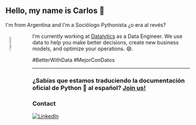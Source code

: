 ## Hello, my name is Carlos 👋
I'm from Argentina and I'm a Sociólogo Pythonista ¿o era al revés?

<img align="left" src="https://www.datalytics.com/wp-content/uploads/2023/10/datalytics_logo_favicon.png" alt="Datalytics" width=10% style="padding: 10px"> 

I'm currently working at [Datalytics](https://www.datalytics.com/) as a Data Engineer. We use data to help you make better decisions, create new business models, and optimize your operations. 😄.

#BetterWithData #MejorConDatos


---
### ¿Sabías que estamos traduciendo la documentación oficial de Python :snake: al español? [Join us!](https://python-docs-es.readthedocs.io/es/3.12/CONTRIBUTING.html)

### Contact
[![LinkedIn](https://img.shields.io/badge/-LinkedIn-222222?style=flat-square&logo=linkedin&logoColor=white&link=https://www.linkedin.com/in/carloscrespoi/)](https://www.linkedin.com/in/carloscrespoi/)


<!--
**cacrespo/cacrespo** is a ✨ _special_ ✨ repository because its `README.md` (this file) appears on your GitHub profile.

Here are some ideas to get you started:

- 🔭 I’m currently working on ...
- 🌱 I’m currently learning ...
- 👯 I’m looking to collaborate on ...
- 🤔 I’m looking for help with ...
- 💬 Ask me about ...
- 📫 How to reach me: ...
- 😄 Pronouns: ...
- ⚡ Fun fact: ...
-->
